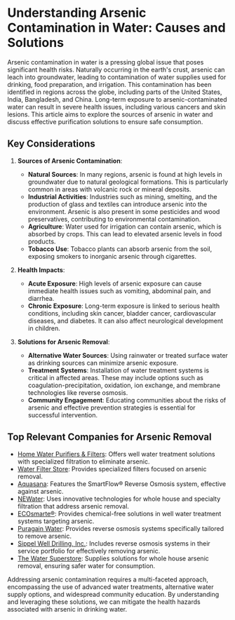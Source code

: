 # Understanding Arsenic Contamination in Water: Causes and Solutions

Arsenic contamination in water is a pressing global issue that poses significant health risks. Naturally occurring in the earth's crust, arsenic can leach into groundwater, leading to contamination of water supplies used for drinking, food preparation, and irrigation. This contamination has been identified in regions across the globe, including parts of the United States, India, Bangladesh, and China. Long-term exposure to arsenic-contaminated water can result in severe health issues, including various cancers and skin lesions. This article aims to explore the sources of arsenic in water and discuss effective purification solutions to ensure safe consumption.

## Key Considerations

1. **Sources of Arsenic Contamination**:
    - **Natural Sources**: In many regions, arsenic is found at high levels in groundwater due to natural geological formations. This is particularly common in areas with volcanic rock or mineral deposits.
    - **Industrial Activities**: Industries such as mining, smelting, and the production of glass and textiles can introduce arsenic into the environment. Arsenic is also present in some pesticides and wood preservatives, contributing to environmental contamination.
    - **Agriculture**: Water used for irrigation can contain arsenic, which is absorbed by crops. This can lead to elevated arsenic levels in food products.
    - **Tobacco Use**: Tobacco plants can absorb arsenic from the soil, exposing smokers to inorganic arsenic through cigarettes.

2. **Health Impacts**:
    - **Acute Exposure**: High levels of arsenic exposure can cause immediate health issues such as vomiting, abdominal pain, and diarrhea.
    - **Chronic Exposure**: Long-term exposure is linked to serious health conditions, including skin cancer, bladder cancer, cardiovascular diseases, and diabetes. It can also affect neurological development in children.

3. **Solutions for Arsenic Removal**:
    - **Alternative Water Sources**: Using rainwater or treated surface water as drinking sources can minimize arsenic exposure.
    - **Treatment Systems**: Installation of water treatment systems is critical in affected areas. These may include options such as coagulation-precipitation, oxidation, ion exchange, and membrane technologies like reverse osmosis.
    - **Community Engagement**: Educating communities about the risks of arsenic and effective prevention strategies is essential for successful intervention.

## Top Relevant Companies for Arsenic Removal

- [Home Water Purifiers & Filters](/dir/home_water_purifiers__filters): Offers well water treatment solutions with specialized filtration to eliminate arsenic.
- [Water Filter Store](/dir/water_filter_store): Provides specialized filters focused on arsenic removal.
- [Aquasana](/dir/aquasana): Features the SmartFlow® Reverse Osmosis system, effective against arsenic.
- [NEWater](/dir/newater): Uses innovative technologies for whole house and specialty filtration that address arsenic removal.
- [ECOsmarte®](/dir/ecosmarte): Provides chemical-free solutions in well water treatment systems targeting arsenic.
- [Puragain Water](/dir/puragain_water): Provides reverse osmosis systems specifically tailored to remove arsenic.
- [Sippel Well Drilling, Inc.](/dir/sippel_well_drilling_inc): Includes reverse osmosis systems in their service portfolio for effectively removing arsenic.
- [The Water Superstore](/dir/the_water_superstore): Supplies solutions for whole house arsenic removal, ensuring safer water for consumption.

Addressing arsenic contamination requires a multi-faceted approach, encompassing the use of advanced water treatments, alternative water supply options, and widespread community education. By understanding and leveraging these solutions, we can mitigate the health hazards associated with arsenic in drinking water.